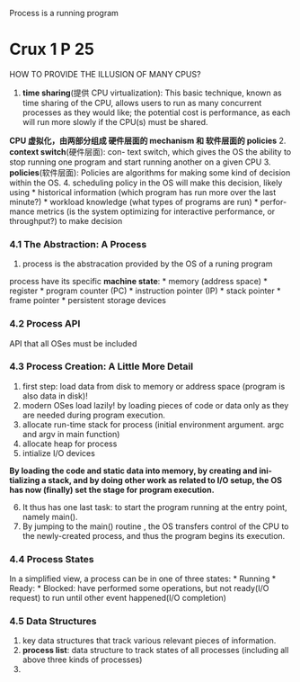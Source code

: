 Process is a running program

# Crux 1 P 25
HOW TO PROVIDE THE ILLUSION OF MANY CPUS?

1. __time sharing__(提供 CPU virtualization): This basic technique, known as time sharing of the CPU, allows users to run as many concurrent processes as they would like; the potential cost is performance, as each will run more slowly if the CPU(s) must be shared.

__CPU 虚拟化，由两部分组成 硬件层面的 mechanism 和 软件层面的 policies__
2. __context switch__(硬件层面): con- text switch, which gives the OS the ability to stop running one program and start running another on a given CPU
3. __policies__(软件层面): Policies are algorithms for making some kind of decision within the OS.
4. scheduling policy in the OS will make this decision, likely using 
    * historical information (which program has run more over the last minute?)
    * workload knowledge (what types of programs are run)
    * perfor- mance metrics (is the system optimizing for interactive performance, or throughput?)
to make decision


### 4.1 The Abstraction: A Process
1. process is the abstracation provided by the OS of a runing program

process have its specific __machine state__:
    * memory (address space)
    * register
    * program counter (PC)
    * instruction pointer (IP)
    * stack pointer
    * frame pointer
    * persistent storage devices

### 4.2 Process API
API that all OSes must be included

### 4.3 Process Creation: A Little More Detail
1. first step: load data from disk to memory or address space (program is also data in disk)!
2. modern OSes load lazily! by loading pieces of code or data only as they are needed during program execution.
3. allocate run-time stack for process (initial environment argument. argc and argv in main function)
4. allocate heap for process
5. intialize I/O devices

**By loading the code and static data into memory, by creating and ini- tializing a stack, and by doing other work as related to I/O setup, the OS has now (finally) set the stage for program execution.**

6. It thus has one last task: to start the program running at the entry point, namely main().
7. By jumping to the main() routine , the OS transfers control of the CPU to the newly-created process, and thus the program begins its execution.

### 4.4 Process States
In a simplified view, a process can be in one of three states:
    * Running
    * Ready: 
    * Blocked: have performed some operations, but not ready(I/O request) to run until other event happened(I/O completion)


### 4.5 Data Structures
1. key data structures that track various relevant pieces of information.
2. __process list__: data structure to track states of all processes (including all above three kinds of processes)
3. 








